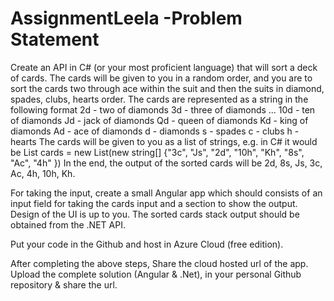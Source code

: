 # AssignmentLeela -Problem Statement
 Create an API in C# (or your most proficient language) that will sort a deck of cards.  The cards will be given to you in a random order, and you are to sort the cards two through ace within the suit and then the suits in diamond, spades, clubs, hearts order.   The cards are represented as a string in the following format   2d - two of diamonds 3d - three of diamonds ... 10d - ten of diamonds Jd - jack of diamonds Qd - queen of diamonds Kd - king of diamonds Ad - ace of diamonds   d - diamonds s - spades c - clubs h - hearts   The cards will be given to you as a list of strings, e.g. in C# it would be List cards = new List(new string[] {"3c", "Js", "2d", "10h", "Kh", "8s", "Ac", "4h" })   In the end, the output of the sorted cards will be 2d, 8s, Js, 3c, Ac, 4h, 10h, Kh.

For taking the input, create a small Angular app which should consists of an input field for taking the cards input and a section to show the output. Design of the UI is up to you. The sorted cards stack output should be obtained from the .NET API.

Put your code in the Github and host in Azure Cloud (free edition).

After completing the above steps, Share the cloud hosted url of the app. Upload the complete solution (Angular & .Net), in your personal Github repository & share the url.

